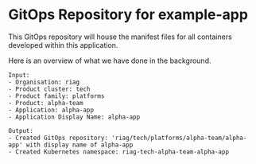 # GitOps Repository for example-app

This GitOps repository will house the manifest files for all containers developed within this application.

Here is an overview of what we have done in the background.

```
Input:
- Organisation: riag
- Product cluster: tech
- Product family: platforms
- Product: alpha-team
- Application: alpha-app
- Application Display Name: alpha-app

Output:
- Created GitOps repository: 'riag/tech/platforms/alpha-team/alpha-app' with display name of alpha-app
- Created Kubernetes namespace: riag-tech-alpha-team-alpha-app
```
